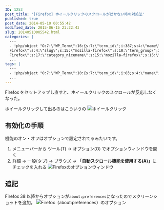 ```yaml
---
ID: 1253
post_title: '[Firefox] ホイールクリックのスクロールが効かない時の対処法'
published: true
post_date: 2014-05-10 00:55:42
modified_date: 2015-06-15 21:22:43
slug: 20140510005542.html
categories: |
  ---
  - !php/object "O:7:\"WP_Term\":16:{s:7:\"term_id\";i:387;s:4:\"name\";s:15:\"Mozilla
  Firefox\";s:4:\"slug\";s:15:\"mozilla-firefox\";s:10:\"term_group\";i:0;s:16:\"term_taxonomy_id\";i:405;s:8:\"taxonomy\";s:8:\"category\";s:11:\"description\";s:0:\"\";s:6:\"parent\";i:0;s:5:\"count\";i:12;s:6:\"filter\";s:3:\"raw\";s:6:\"cat_ID\";i:387;s:14:\"category_count\";i:12;s:20:\"category_description\";s:0:\"\";s:8:\"cat_name\";s:15:\"Mozilla
  Firefox\";s:17:\"category_nicename\";s:15:\"mozilla-firefox\";s:15:\"category_parent\";i:0;}"
  ...
tags: |
  ---
  - !php/object "O:7:\"WP_Term\":10:{s:7:\"term_id\";i:83;s:4:\"name\";s:7:\"Firefox\";s:4:\"slug\";s:7:\"firefox\";s:10:\"term_group\";i:0;s:16:\"term_taxonomy_id\";i:86;s:8:\"taxonomy\";s:8:\"post_tag\";s:11:\"description\";s:0:\"\";s:6:\"parent\";i:0;s:5:\"count\";i:16;s:6:\"filter\";s:3:\"raw\";}"
  ...
---
```

Firefox をセットアップし直すと、ホイールクリックのスクロールが反応しなくなった。

ホイールクリックして出るのはこういうの
<img alt="ホイールクリック" src="[cfview name='img_0']"></li>
<!--more-->
<h2>有効化の手順</h2>
機能のオン・オフはオプションで設定されてるみたいです。
<ol>
 <li>メニューバーから ツール(T) -> オプション(O) でオプションウィンドウを開く</li>
 <li>詳細 -> 一般(タブ) -> ブラウズ -> <strong>「自動スクロール機能を使用する(A)」</strong>にチェックを入れる
<img alt="Firefoxのオプションウィンドウ" src="[cfview name='img_1']"></li>
</ol>

<h2>追記</h2>
Firefox 38 以降からオプションが<code>about:preferences</code>になったのでスクリーンショットを追加。
<img alt="Firefox（about:preferences）のオプション" src="[cfview name='img_2']">